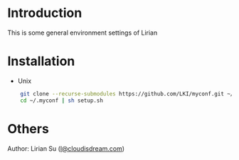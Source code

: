 Introduction
============

This is some general environment settings of Lirian

Installation
===========

* Unix
```sh
    git clone --recurse-submodules https://github.com/LKI/myconf.git ~/.myconf
    cd ~/.myconf | sh setup.sh
```

Others
======

Author: Lirian Su (l@cloudisdream.com)
